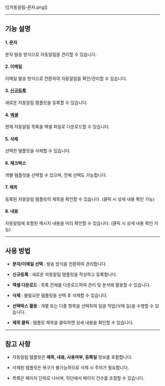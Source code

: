 ![[자동알림-문자.png]]

---
## 기능 설명

#### 1. 문자

문자 발송 방식으로 자동알림을 관리할 수 있습니다.

#### 2. 이메일

이메일 발송 방식으로 전환하여 자동알림을 확인/관리할 수 있습니다.

#### 3. [신규등록](문자-신규등록.md)

새로운 자동알림 템플릿을 등록할 수 있습니다.

#### 4. [엑셀](엑셀.md)

현재 자동알림 목록을 엑셀 파일로 다운로드할 수 있습니다.

#### 5. 삭제

선택한 템플릿을 삭제할 수 있습니다.

#### 6. 체크박스

개별 템플릿을 선택할 수 있으며, 전체 선택도 가능합니다.

#### 7. 제목

등록된 자동알림 템플릿의 제목을 확인할 수 있습니다. (클릭 시 상세 내용 확인 가능)

#### 8. 내용

자동알림에 포함된 메시지 내용을 미리 확인할 수 있습니다. (클릭 시 상세 내용 확인 가능)

---

## 사용 방법

- **문자/이메일 선택** : 발송 방식을 전환하여 관리합니다.
    
- **신규등록** : 새로운 자동알림 템플릿을 작성하고 등록합니다.
    
- **엑셀 다운로드** : 목록 전체를 다운로드하여 관리 및 분석에 활용할 수 있습니다.
    
- **삭제** : 불필요한 템플릿을 선택 후 삭제할 수 있습니다.
    
- **선택박스 활용** : 개별 또는 다중 항목을 선택하여 일괄 작업(삭제 등)을 수행할 수 있습니다.
    
- **제목 클릭** : 템플릿 제목을 클릭하면 상세 내용을 확인할 수 있습니다.
    

---

## 참고 사항

- 자동알림 템플릿은 **제목, 내용, 사용여부, 등록일** 정보를 포함합니다.
    
- 삭제된 템플릿은 복구가 불가능하므로 삭제 시 주의가 필요합니다.
    
- 목록은 페이지 단위로 나뉘며, 하단에서 페이지 건수를 조절할 수 있습니다.